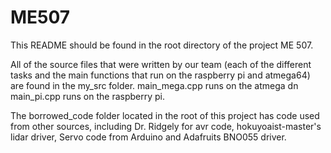 # ME507

This README should be found in the root directory of the project ME 507. 

All of the source files that were written by our team (each of the different tasks and the main functions that run on the raspberry pi and atmega64) are found in the my_src folder. main_mega.cpp runs on the atmega dn main_pi.cpp runs on the raspberry pi.

The borrowed_code folder located in the root of this project has code used from other sources, including Dr. Ridgely for avr code, hokuyoaist-master's lidar driver, Servo code from Arduino and Adafruits BNO055 driver.